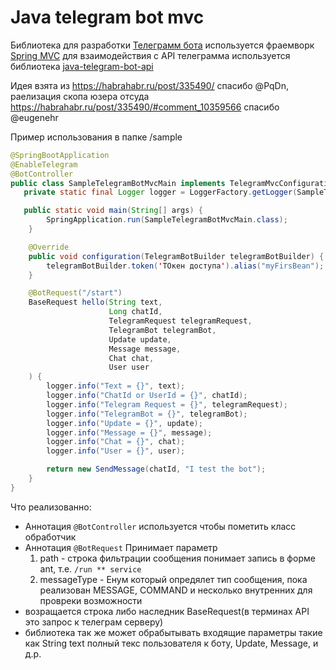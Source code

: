 # Java telegram bot mvc 

Библиотека для разработки [Телеграмм бота](https://core.telegram.org/bots) 
используется фраемворк [Spring MVC](https://docs.spring.io/spring/docs/current/spring-framework-reference/web.html)
для взаимодействия с API телеграмма используется библиотека [java-telegram-bot-api](https://github.com/pengrad/java-telegram-bot-api)

Идея взята из https://habrahabr.ru/post/335490/ спасибо @PqDn, раелизация скопа юзера отсуда https://habrahabr.ru/post/335490/#comment_10359566 спасибо @eugenehr  

Пример использования в папке /sample

```java
@SpringBootApplication
@EnableTelegram
@BotController
public class SampleTelegramBotMvcMain implements TelegramMvcConfiguration {
   private static final Logger logger = LoggerFactory.getLogger(SampleTelegramBotMvcMain.class);

   public static void main(String[] args) {
        SpringApplication.run(SampleTelegramBotMvcMain.class);
    }

    @Override
    public void configuration(TelegramBotBuilder telegramBotBuilder) {
        telegramBotBuilder.token('ТОкен доступа').alias("myFirsBean");
    }

    @BotRequest("/start")
    BaseRequest hello(String text,
                      Long chatId,
                      TelegramRequest telegramRequest,
                      TelegramBot telegramBot,
                      Update update,
                      Message message,
                      Chat chat,
                      User user
    ) {
        logger.info("Text = {}", text);
        logger.info("ChatId or UserId = {}", chatId);
        logger.info("Telegram Request = {}", telegramRequest);
        logger.info("TelegramBot = {}", telegramBot);
        logger.info("Update = {}", update);
        logger.info("Message = {}", message);
        logger.info("Chat = {}", chat);
        logger.info("User = {}", user);

        return new SendMessage(chatId, "I test the bot");
    }
}
```
Что реализованно:
- Аннотация ```@BotController``` используется чтобы пометить класс обработчик
- Аннотация ```@BotRequest``` Принимает параметр 
   1) path - строка фильтрации сообщения понимает запись в форме ant, т.е. ```/run ** service```
   2) messageType - Енум который опредялет тип сообщения, пока реализован MESSAGE, COMMAND и несколько внутренних для провреки возможности       
- возращается строка либо наследник BaseRequest(в терминах API это запрос к телеграм серверу)
- библиотека так же может обрабытывать входящие параметры такие как String text полный текс пользователя к боту, Update, Message, и д.р.   




 
  